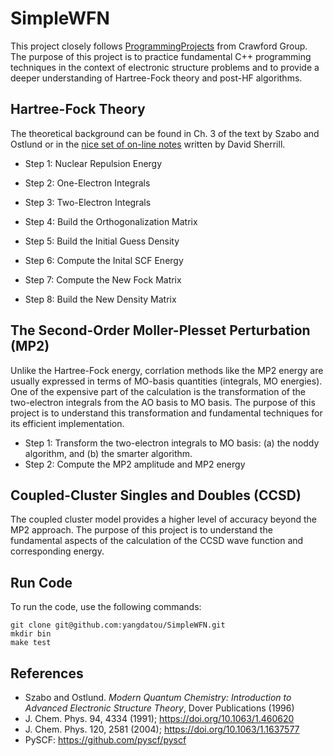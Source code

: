 # SimpleWFN
This project closely follows [ProgrammingProjects](https://github.com/CrawfordGroup/ProgrammingProjects/tree/master/Project%2301) from Crawford Group. 
The purpose of this project is to practice fundamental C++ programming techniques in the context of electronic structure problems and to provide a deeper
understanding of Hartree-Fock theory and post-HF algorithms.

## Hartree-Fock Theory
The theoretical background can be found in Ch. 3 of the text by Szabo and Ostlund or in the 
[nice set of on-line notes](http://vergil.chemistry.gatech.edu/notes/hf-intro/hf-intro.html) written by David Sherrill.

- Step 1: Nuclear Repulsion Energy 

- Step 2: One-Electron Integrals

- Step 3: Two-Electron Integrals

- Step 4: Build the Orthogonalization Matrix

- Step 5: Build the Initial Guess Density

- Step 6: Compute the Inital SCF Energy

- Step 7: Compute the New Fock Matrix 

- Step 8: Build the New Density Matrix 

## The Second-Order Moller-Plesset Perturbation (MP2)
Unlike the Hartree-Fock energy, corrlation methods like the MP2 energy are usually expressed in terms of MO-basis quantities (integrals, MO energies).
One of the expensive part of the calculation is the transformation of the two-electron integrals from the AO basis to MO basis.
The purpose of this project is to understand this transformation and fundamental techniques for its efficient implementation.

- Step 1: Transform the two-electron integrals to MO basis: (a) the noddy algorithm, and (b) the smarter algorithm.
- Step 2: Compute the MP2 amplitude and MP2 energy

## Coupled-Cluster Singles and Doubles (CCSD) 
The coupled cluster model provides a higher level of accuracy beyond the MP2 approach. The purpose of this project is to understand the fundamental aspects of the calculation of the CCSD wave function and corresponding energy. 
## Run Code
To run the code, use the following commands:
```
git clone git@github.com:yangdatou/SimpleWFN.git
mkdir bin
make test
```

## References
- Szabo and Ostlund. *Modern Quantum Chemistry: Introduction to Advanced Electronic Structure Theory*, Dover Publications (1996)
- J. Chem. Phys. 94, 4334 (1991); https://doi.org/10.1063/1.460620
- J. Chem. Phys. 120, 2581 (2004); https://doi.org/10.1063/1.1637577
- PySCF: https://github.com/pyscf/pyscf